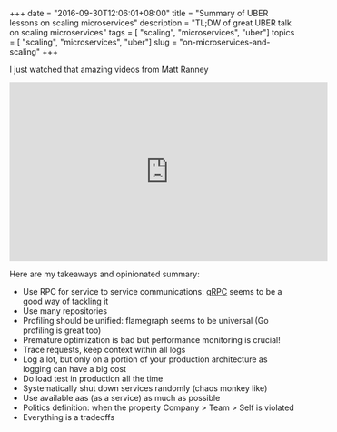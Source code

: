+++
date = "2016-09-30T12:06:01+08:00"
title = "Summary of UBER lessons on scaling microservices"
description = "TL;DW of great UBER talk on scaling microservices"
tags = [ "scaling", "microservices", "uber"]
topics = [ "scaling", "microservices", "uber"]
slug = "on-microservices-and-scaling"
+++

I just watched that amazing videos from Matt Ranney

<iframe width="560" height="315" src="https://www.youtube.com/embed/kb-m2fasdDY" frameborder="0" allowfullscreen></iframe>

Here are my takeaways and opinionated summary:

* Use RPC for service to service communications: [gRPC](http://www.grpc.io/) seems to be a good way of tackling it
* Use many repositories
* Profiling should be unified: flamegraph seems to be universal (Go profiling is great too)
* Premature optimization is bad but performance monitoring is crucial!
* Trace requests, keep context within all logs
* Log a lot, but only on a portion of your production architecture as logging can have a big cost
* Do load test in production all the time
* Systematically shut down services randomly (chaos monkey like)
* Use available aas (as a service) as much as possible
* Politics definition: when the property Company > Team > Self is violated
* Everything is a tradeoffs